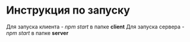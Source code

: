 # Инструкция по запуску
Для запуска клиента - *npm start* в папке **client**
Для запуска сервера - *npm start* в папке **server**
